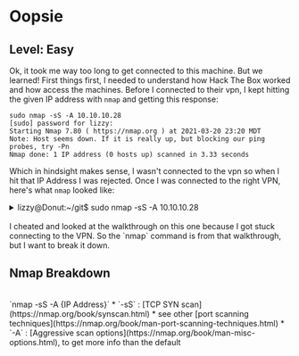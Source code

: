 # Oopsie
## Level: Easy

Ok, it took me way too long to get connected to this machine. But we learned! First things first, I needed to understand how Hack The Box worked and how access
the machines. Before I connected to their vpn, I kept hitting the given IP address with `nmap`
and getting this response:

```
sudo nmap -sS -A 10.10.10.28
[sudo] password for lizzy:
Starting Nmap 7.80 ( https://nmap.org ) at 2021-03-20 23:20 MDT
Note: Host seems down. If it is really up, but blocking our ping probes, try -Pn
Nmap done: 1 IP address (0 hosts up) scanned in 3.33 seconds
```

Which in hindsight makes sense, I wasn't connected to the vpn so when I hit that IP Address I was rejected. Once I was connected to the right VPN, here's what `nmap` looked like:

<details>
    <summary>lizzy@Donut:~/git$ sudo nmap -sS -A 10.10.10.28</summary>

    Starting Nmap 7.80 ( https://nmap.org ) at 2021-03-20 23:29 MDT
    Warning: 10.10.10.28 giving up on port because retransmission cap hit (10).
    Nmap scan report for 10.10.10.28
    Host is up (0.063s latency).
    Not shown: 992 closed ports
    PORT      STATE    SERVICE     VERSION
    22/tcp    open     ssh         OpenSSH 7.6p1 Ubuntu 4ubuntu0.3 (Ubuntu Linux; protocol 2.0)
    | ssh-hostkey:
    |   2048 61:e4:3f:d4:1e:e2:b2:f1:0d:3c:ed:36:28:36:67:c7 (RSA)
    |   256 24:1d:a4:17:d4:e3:2a:9c:90:5c:30:58:8f:60:77:8d (ECDSA)
    |_  256 78:03:0e:b4:a1:af:e5:c2:f9:8d:29:05:3e:29:c9:f2 (ED25519)
    80/tcp    open     http        Apache httpd 2.4.29 ((Ubuntu))
    |_http-server-header: Apache/2.4.29 (Ubuntu)
    |_http-title: Welcome
    89/tcp    filtered su-mit-tg
    2008/tcp  filtered conf
    3766/tcp  filtered sitewatch-s
    8086/tcp  filtered d-s-n
    9100/tcp  filtered jetdirect
    58080/tcp filtered unknown
    No exact OS matches for host (If you know what OS is running on it, see https://nmap.org/submit/ ).
    TCP/IP fingerprint:
    OS:SCAN(V=7.80%E=4%D=3/20%OT=22%CT=1%CU=35572%PV=Y%DS=3%DC=T%G=Y%TM=6056DA9
    OS:4%P=x86_64-pc-linux-gnu)SEQ(SP=108%GCD=1%ISR=109%TI=Z%CI=Z%II=I%TS=A)OPS
    OS:(O1=M550ST11NW7%O2=M550ST11NW7%O3=M550NNT11NW7%O4=M550ST11NW7%O5=M550ST1
    OS:1NW7%O6=M550ST11)WIN(W1=FE88%W2=FE88%W3=FE88%W4=FE88%W5=FE88%W6=FE88)ECN
    OS:(R=Y%DF=Y%T=40%W=FAF0%O=M550NNSNW7%CC=Y%Q=)T1(R=Y%DF=Y%T=40%S=O%A=S+%F=A
    OS:S%RD=0%Q=)T2(R=N)T3(R=N)T4(R=Y%DF=Y%T=40%W=0%S=A%A=Z%F=R%O=%RD=0%Q=)T5(R
    OS:=Y%DF=Y%T=40%W=0%S=Z%A=S+%F=AR%O=%RD=0%Q=)T6(R=Y%DF=Y%T=40%W=0%S=A%A=Z%F
    OS:=R%O=%RD=0%Q=)T7(R=Y%DF=Y%T=40%W=0%S=Z%A=S+%F=AR%O=%RD=0%Q=)U1(R=Y%DF=N%
    OS:T=40%IPL=164%UN=0%RIPL=G%RID=G%RIPCK=G%RUCK=ED75%RUD=G)IE(R=Y%DFI=N%T=40
    OS:%CD=S)

    Network Distance: 3 hops
    Service Info: OS: Linux; CPE: cpe:/o:linux:linux_kernel

    TRACEROUTE (using port 111/tcp)
    HOP RTT      ADDRESS
    1   0.45 ms  Donut.mshome.net (***.***.***.***)
    2   64.51 ms 10.10.14.1
    3   64.69 ms 10.10.10.28

    OS and Service detection performed. Please report any incorrect results at https://nmap.org/submit/ .
    Nmap done: 1 IP address (1 host up) scanned in 234.23 seconds

</details>
<br>
I cheated and looked at the walkthrough on this one because I got stuck connecting to the VPN. So the `nmap` command is from that walkthrough, but I want to break it down.

## Nmap Breakdown
<br>
`nmap -sS -A {IP Address}`
* `-sS` : [TCP SYN scan](https://nmap.org/book/synscan.html)
  * see other [port scanning techniques](https://nmap.org/book/man-port-scanning-techniques.html)
* `-A` : [Aggressive scan options](https://nmap.org/book/man-misc-options.html), to get more info than the default